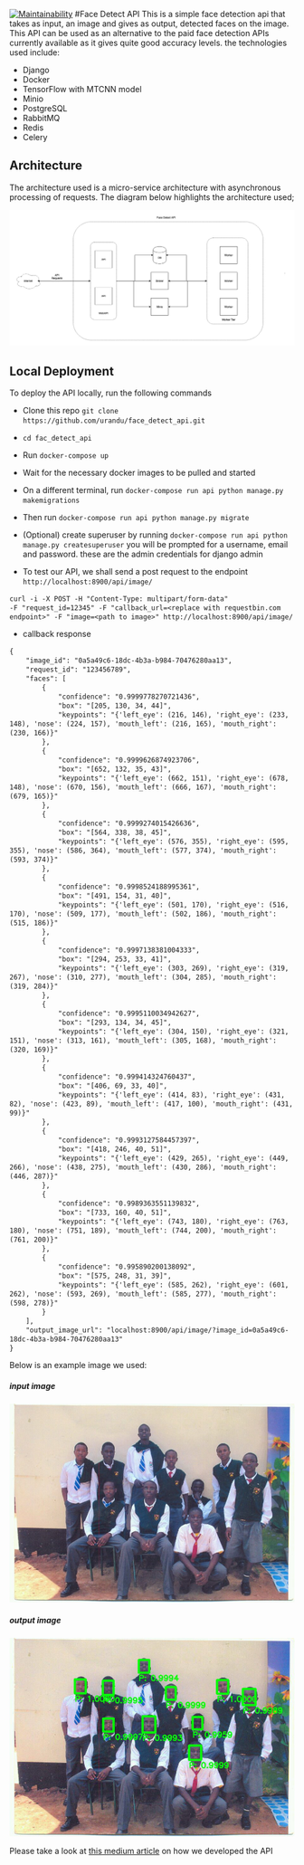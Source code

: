 [![Maintainability](https://api.codeclimate.com/v1/badges/380feac518441fb3b9ff/maintainability)](https://codeclimate.com/github/urandu/face_detect_api/maintainability)
#Face Detect API
This is a simple face detection api that takes as input, an image and gives as output, detected faces on the image. This API can be used as an alternative to the paid face detection APIs currently available as it gives quite good accuracy levels.
the technologies used include: 
- Django
- Docker
- TensorFlow with MTCNN model
- Minio
- PostgreSQL
- RabbitMQ
- Redis
- Celery

## Architecture

The architecture used is a micro-service architecture with asynchronous processing of requests.
The diagram below highlights the architecture used;

![alt text](./docs/face_detect_api.png "Architectural diagram")

## Local Deployment

To deploy the API locally, run the following commands
- Clone this repo `git clone https://github.com/urandu/face_detect_api.git`
- `cd fac_detect_api`
- Run `docker-compose up `
- Wait for the necessary docker images to be pulled and started
- On a different terminal, run `docker-compose run api python manage.py makemigrations`
- Then run `docker-compose run api python manage.py migrate`
- (Optional) create superuser by running `docker-compose run api python manage.py createsuperuser` you will be prompted for a username, email and password. these are the admin credentials for django admin

- To test our API, we shall send a post request to the endpoint `http://localhost:8900/api/image/`

 ```
curl -i -X POST -H "Content-Type: multipart/form-data" 
-F "request_id=12345" -F "callback_url=<replace with requestbin.com endpoint>" -F "image=<path to image>" http://localhost:8900/api/image/

```
- callback response
```
{
    "image_id": "0a5a49c6-18dc-4b3a-b984-70476280aa13",
    "request_id": "123456789",
    "faces": [
        {
            "confidence": "0.9999778270721436",
            "box": "[205, 130, 34, 44]",
            "keypoints": "{'left_eye': (216, 146), 'right_eye': (233, 148), 'nose': (224, 157), 'mouth_left': (216, 165), 'mouth_right': (230, 166)}"
        },
        {
            "confidence": "0.9999626874923706",
            "box": "[652, 132, 35, 43]",
            "keypoints": "{'left_eye': (662, 151), 'right_eye': (678, 148), 'nose': (670, 156), 'mouth_left': (666, 167), 'mouth_right': (679, 165)}"
        },
        {
            "confidence": "0.9999274015426636",
            "box": "[564, 338, 38, 45]",
            "keypoints": "{'left_eye': (576, 355), 'right_eye': (595, 355), 'nose': (586, 364), 'mouth_left': (577, 374), 'mouth_right': (593, 374)}"
        },
        {
            "confidence": "0.9998524188995361",
            "box": "[491, 154, 31, 40]",
            "keypoints": "{'left_eye': (501, 170), 'right_eye': (516, 170), 'nose': (509, 177), 'mouth_left': (502, 186), 'mouth_right': (515, 186)}"
        },
        {
            "confidence": "0.9997138381004333",
            "box": "[294, 253, 33, 41]",
            "keypoints": "{'left_eye': (303, 269), 'right_eye': (319, 267), 'nose': (310, 277), 'mouth_left': (304, 285), 'mouth_right': (319, 284)}"
        },
        {
            "confidence": "0.9995110034942627",
            "box": "[293, 134, 34, 45]",
            "keypoints": "{'left_eye': (304, 150), 'right_eye': (321, 151), 'nose': (313, 161), 'mouth_left': (305, 168), 'mouth_right': (320, 169)}"
        },
        {
            "confidence": "0.999414324760437",
            "box": "[406, 69, 33, 40]",
            "keypoints": "{'left_eye': (414, 83), 'right_eye': (431, 82), 'nose': (423, 89), 'mouth_left': (417, 100), 'mouth_right': (431, 99)}"
        },
        {
            "confidence": "0.9993127584457397",
            "box": "[418, 246, 40, 51]",
            "keypoints": "{'left_eye': (429, 265), 'right_eye': (449, 266), 'nose': (438, 275), 'mouth_left': (430, 286), 'mouth_right': (446, 287)}"
        },
        {
            "confidence": "0.9989363551139832",
            "box": "[733, 160, 40, 51]",
            "keypoints": "{'left_eye': (743, 180), 'right_eye': (763, 180), 'nose': (751, 189), 'mouth_left': (744, 200), 'mouth_right': (761, 200)}"
        },
        {
            "confidence": "0.995890200138092",
            "box": "[575, 248, 31, 39]",
            "keypoints": "{'left_eye': (585, 262), 'right_eye': (601, 262), 'nose': (593, 269), 'mouth_left': (585, 277), 'mouth_right': (598, 278)}"
        }
    ],
    "output_image_url": "localhost:8900/api/image/?image_id=0a5a49c6-18dc-4b3a-b984-70476280aa13"
}

```


Below is an example image we used:
##### input image
![alt text](./docs/299510_286698748013512_621328646_n.jpg "Architectural diagram")
##### output image
![alt text](./docs/detected_faces_5003585c-9ca5-42f5-81d0-87193740e0a6.jpg "Architectural diagram")

Please take a look at [this medium article](https://medium.com/@urandu/build-a-production-ready-face-detection-api-part-1-c56cbe9592bf "Build a Production Ready Face Detection API") on how we developed the API 